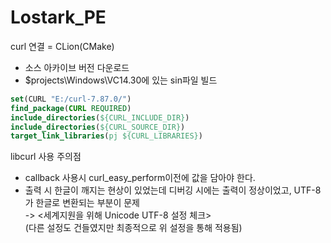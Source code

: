# Lostark_PE

curl 연결 = CLion(CMake)
 - 소스 아카이브 버전 다운로드
 - $projects\Windows\VC14.30에 있는 sin파일 빌드
 
 ``` cmake
set(CURL "E:/curl-7.87.0/")
find_package(CURL REQUIRED)
include_directories(${CURL_INCLUDE_DIR})
include_directories(${CURL_SOURCE_DIR})
target_link_libraries(pj ${CURL_LIBRARIES})
 ```
  
 libcurl 사용 주의점
  - callback 사용시 curl_easy_perform이전에 값을 담아야 한다.
  - 출력 시 한글이 깨지는 현상이 있었는데 디버깅 시에는 출력이 정상이었고, UTF-8가 한글로 변환되는 부분이 문제 <br>
                                                                     -> <세계지원을 위해 Unicode UTF-8 설정 체크><br>
    (다른 설정도 건들였지만 최종적으로 위 설정을 통해 적용됨)
